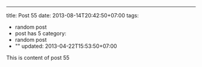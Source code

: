 ---
title: Post 55
date: 2013-08-14T20:42:50+07:00
tags:
  - random post
  - post has 5
category:
  - random post
  - ""
updated: 2013-04-22T15:53:50+07:00

This is content of post 55